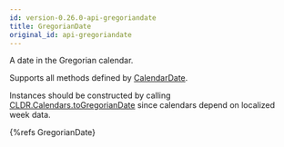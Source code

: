 ```yaml
---
id: version-0.26.0-api-gregoriandate
title: GregorianDate
original_id: api-gregoriandate
---
```


A date in the Gregorian calendar.

Supports all methods defined by [CalendarDate](api-calendardate.html).

Instances should be constructed by calling [CLDR.Calendars.toGregorianDate](api-cldr-calendars.html#togregoriandate) since calendars depend on localized week data.

{%refs GregorianDate}
